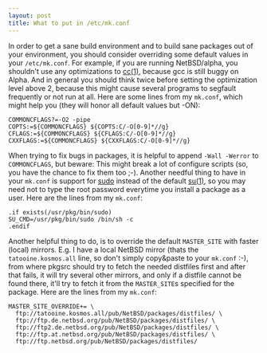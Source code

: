 ```yaml
---
layout: post
title: What to put in /etc/mk.conf
---
```


In order to get a sane build environment and to build sane packages out of your environment, you should consider overriding some default
values in your `/etc/mk.conf`. For example, if you are running NetBSD/alpha, you shouldn't use any optimizations to
[cc(1)](http://www.tac.eu.org/cgi-bin/man-cgi?cc+1+NetBSD-current), because
gcc is still buggy on Alpha. And in general you should think twice before setting the optimization level above 2, because this might cause
several programs to segfault frequently or not run at all. Here are some lines from my `mk.conf`, which might help you
(they will honor all default values but -ON):

```make
COMMONCFLAGS?=-O2 -pipe
COPTS:=${COMMONCFLAGS} ${COPTS:C/-O[0-9]*//g}
CFLAGS:=${COMMONCFLAGS} ${CFLAGS:C/-O[0-9]*//g}
CXXFLAGS:=${COMMONCFLAGS} ${CXXFLAGS:C/-O[0-9]*//g}
```

When trying to fix bugs in packages, it is helpful to append `-Wall -Werror` to `COMMONCFLAGS`, but beware: This might
break a lot of configure scripts (so, you have the chance to fix them too ;-). Another needful thing to have in your `mk.conf` is support
for [sudo](ftp://ftp.netbsd.org/pub/NetBSD-current/pkgsrc/security/sudo/README.html) instead of the default
[su(1)](http://www.tac.eu.org/cgi-bin/man-cgi?su+1+NetBSD-current), so you may need not to type the root password everytime you install a
package as a user. Here are the lines from my `mk.conf`:

```make
.if exists(/usr/pkg/bin/sudo)
SU_CMD=/usr/pkg/bin/sudo /bin/sh -c
.endif
```

Another helpful thing to do, is to override the default `MASTER_SITE` with faster (local) mirrors. E.g. I have a local NetBSD mirror
(thats the `tatooine.kosmos.all` line, so don't simply copy&paste to your `mk.conf` :-),
from where pkgsrc should try to fetch the needed distfiles first and after that fails, it will try several other mirrors, and only if a distfile cannot
be found there, it'll try to fetch it from the `MASTER_SITE`s specified for the package. Here are the lines from my `mk.conf`:

```make
MASTER_SITE_OVERRIDE+= \
  ftp://tatooine.kosmos.all/pub/NetBSD/packages/distfiles/ \
  ftp://ftp.de.netbsd.org/pub/NetBSD/packages/distfiles/ \
  ftp://ftp2.de.netbsd.org/pub/NetBSD/packages/distfiles/ \
  ftp://ftp.at.netbsd.org/pub/NetBSD/packages/distfiles/ \
  ftp://ftp.netbsd.org/pub/NetBSD/packages/distfiles/
```
